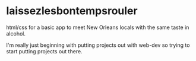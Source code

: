 # laissezlesbontempsrouler
 html/css for a basic app to meet New Orleans locals with the same taste in alcohol. 

I'm really just beginning with putting projects out with web-dev so trying to start putting projects out there.
